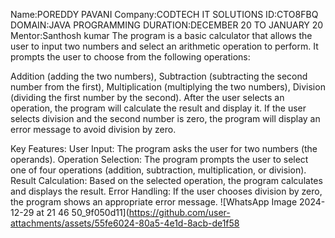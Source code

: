 Name:POREDDY PAVANI
Company:CODTECH IT SOLUTIONS
ID:CTO8FBQ
DOMAIN:JAVA PROGRAMMING
DURATION:DECEMBER 20 TO JANUARY 20
Mentor:Santhosh kumar
The program is a basic calculator that allows the user to input two numbers and select an arithmetic operation to perform. It prompts the user to choose from the following operations:

Addition (adding the two numbers),
Subtraction (subtracting the second number from the first),
Multiplication (multiplying the two numbers),
Division (dividing the first number by the second).
After the user selects an operation, the program will calculate the result and display it. If the user selects division and the second number is zero, the program will display an error message to avoid division by zero.

Key Features:
User Input: The program asks the user for two numbers (the operands).
Operation Selection: The program prompts the user to select one of four operations (addition, subtraction, multiplication, or division).
Result Calculation: Based on the selected operation, the program calculates and displays the result.
Error Handling: If the user chooses division by zero, the program shows an appropriate error message.
![WhatsApp Image 2024-12-29 at 21 46 50_9f050d11](https://github.com/user-attachments/assets/55fe6024-80a5-4e1d-8acb-de1f58
